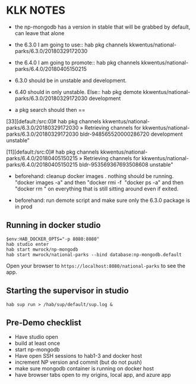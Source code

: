 # KLK NOTES
* the np-mongodb has a version in stable that will be grabbed by default, can leave that alone	

* the 6.3.0 I am going to use:: 	hab pkg channels kkwentus/national-parks/6.3.0/20180329172030

* the 6.4.0 I am going to promote:: 	hab pkg channels kkwentus/national-parks/6.4.0/20180405150215

* 6.3.0 should be in unstable and development.   

* 6.40 should in only unstable.  Else::  hab pkg demote kkwentus/national-parks/6.3.0/20180329172030 development

* a pkg search should then == 	

[33][default:/src:0]# hab pkg channels kkwentus/national-parks/6.3.0/20180329172030
» Retrieving channels for kkwentus/national-parks/6.3.0/20180329172030
bldr-948565520000286720
development
unstable"

[11][default:/src:0]# hab pkg channels kkwentus/national-parks/6.4.0/20180405150215
» Retrieving channels for kkwentus/national-parks/6.4.0/20180405150215
bldr-953569367693508608
unstable"

* beforehand:  cleanup docker images .  nothing should be running.   "docker images -a"  and then "docker rmi -f <image id>       "docker ps -a" and then "docker rm <id>" on everything that is still sitting around even if exited. 
  
* beforehand: run demote script and make sure only the 6.3.0 package is in prod


## Running in docker studio

```
$env:HAB_DOCKER_OPTS="-p 8080:8080"
hab studio enter
hab start mwrock/np-mongodb
hab start mwrock/national-parks --bind database:np-mongodb.default
```

Open your browser to `https://localhost:8080/national-parks` to see the app.

## Starting the supervisor in studio
```
hab sup run > /hab/sup/default/sup.log &
```

## Pre-Demo checklist

* Have studio open
* build at least once
* start np-mongodb
* Have open SSH sessions to hab1-3 and docker host
* increment NP version and commit (but do not push)
* make sure mongodb container is running on docker host
* have browser tabs open to my origins, local app, and azure app
